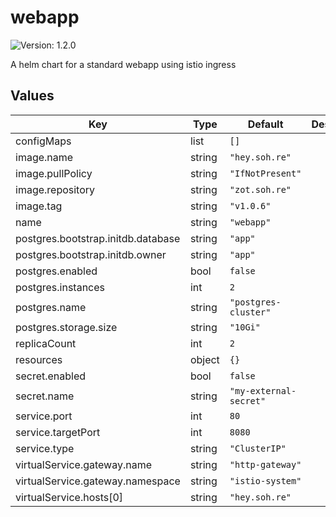 # webapp

![Version: 1.2.0](https://img.shields.io/badge/Version-1.2.0-informational?style=flat-square)

A helm chart for a standard webapp using istio ingress

## Values

| Key | Type | Default | Description |
|-----|------|---------|-------------|
| configMaps | list | `[]` |  |
| image.name | string | `"hey.soh.re"` |  |
| image.pullPolicy | string | `"IfNotPresent"` |  |
| image.repository | string | `"zot.soh.re"` |  |
| image.tag | string | `"v1.0.6"` |  |
| name | string | `"webapp"` |  |
| postgres.bootstrap.initdb.database | string | `"app"` |  |
| postgres.bootstrap.initdb.owner | string | `"app"` |  |
| postgres.enabled | bool | `false` |  |
| postgres.instances | int | `2` |  |
| postgres.name | string | `"postgres-cluster"` |  |
| postgres.storage.size | string | `"10Gi"` |  |
| replicaCount | int | `2` |  |
| resources | object | `{}` |  |
| secret.enabled | bool | `false` |  |
| secret.name | string | `"my-external-secret"` |  |
| service.port | int | `80` |  |
| service.targetPort | int | `8080` |  |
| service.type | string | `"ClusterIP"` |  |
| virtualService.gateway.name | string | `"http-gateway"` |  |
| virtualService.gateway.namespace | string | `"istio-system"` |  |
| virtualService.hosts[0] | string | `"hey.soh.re"` |  |


